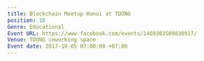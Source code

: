 ```yaml
---
title: Blockchain Meetup Hanoi at TOONG
position: 16
Genre: Educational
Event URL: https://www.facebook.com/events/1469303509830917/
Venue: TOONG coworking space
Event date: 2017-10-05 07:00:00 +07:00
---
```


